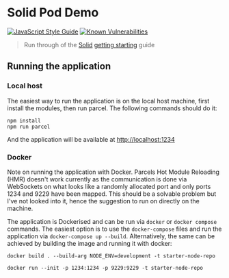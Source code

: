 # Solid Pod Demo

[![JavaScript Style Guide](https://img.shields.io/badge/code_style-standard-brightgreen.svg)](https://standardjs.com)
[![Known Vulnerabilities](https://snyk.io/test/github/st3v3nhunt/solid-pod-demo/badge.svg)](https://snyk.io/test/github/st3v3nhunt/solid-pod-demo)

> Run through of the [Solid](https://solidproject.org/)
> [getting starting](https://solidproject.org/developers/tutorials/getting-started)
> guide

## Running the application

### Local host

The easiest way to run the application is on the local host machine, first
install the modules, then run parcel. The following commands should do it:

```shell
npm install
npm run parcel
```

And the application will be available at
[http://localhost:1234](http://localhost:1234)

### Docker

Note on running the application with Docker. Parcels Hot Module Reloading (HMR)
doesn't work currently as the communication is done via WebSockets on what
looks like a randomly allocated port and only ports 1234 and 9229 have been
mapped. This should be a solvable problem but I've not looked into it, hence
the suggestion to run on directly on the machine.

The application is Dockerised and can be run via `docker` or `docker compose`
commands. The easiest option is to use the `docker-compose` files and run the
application via `docker-compose up --build`. Alternatively, the same can be
achieved by building the image and running it with docker:

```shell
docker build . --build-arg NODE_ENV=development -t starter-node-repo

docker run --init -p 1234:1234 -p 9229:9229 -t starter-node-repo
```
